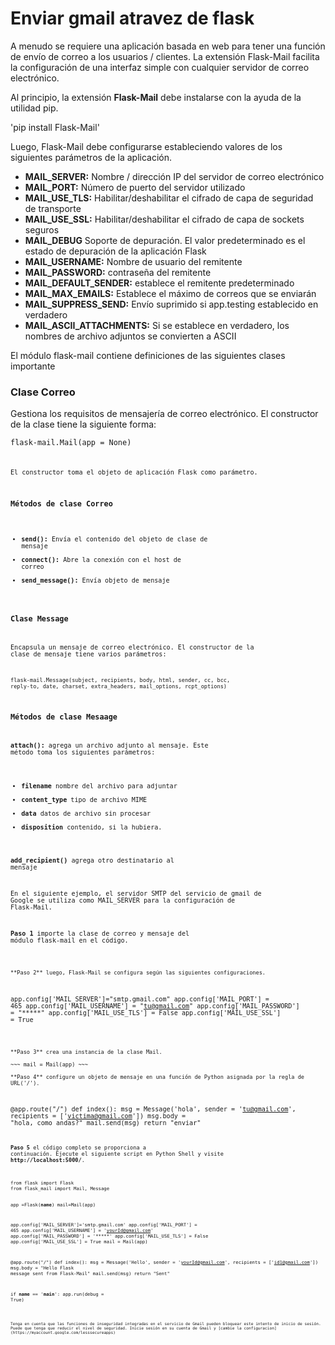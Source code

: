 # Enviar gmail atravez de flask #

A menudo se requiere una aplicación basada en web para tener una función de envío de correo a los usuarios / clientes. La extensión Flask-Mail facilita la configuración de una interfaz simple con cualquier servidor de correo electrónico.

Al principio, la extensión __Flask-Mail__ debe instalarse con la ayuda de la utilidad pip.

'pip install Flask-Mail'

Luego, Flask-Mail debe configurarse estableciendo valores de los siguientes parámetros de la aplicación.

- **MAIL_SERVER:** Nombre / dirección IP del servidor de correo electrónico
- **MAIL_PORT:** Número de puerto del servidor utilizado
- **MAIL_USE_TLS:** Habilitar/deshabilitar el cifrado de capa de seguridad de transporte
- **MAIL_USE_SSL:** Habilitar/deshabilitar el cifrado de capa de sockets seguros
- **MAIL_DEBUG** Soporte de depuración. El valor predeterminado es el estado de depuración de la aplicación Flask
- **MAIL_USERNAME:** Nombre de usuario del remitente
- **MAIL_PASSWORD:** contraseña del remitente
- **MAIL_DEFAULT_SENDER:** establece el remitente predeterminado
- **MAIL_MAX_EMAILS:** Establece el máximo de correos que se enviarán
- **MAIL_SUPPRESS_SEND:** Envío suprimido si app.testing establecido en verdadero
- **MAIL_ASCII_ATTACHMENTS:** Si se establece en verdadero, los nombres de archivo adjuntos se convierten a ASCII

El módulo flask-mail contiene definiciones de las siguientes clases importante

### Clase Correo ###

Gestiona los requisitos de mensajería de correo electrónico. El constructor de la clase tiene la siguiente forma:

<code>flask-mail.Mail(app = None)<code>

El constructor toma el objeto de aplicación Flask como parámetro.

### Métodos de clase Correo ###

- **send():** Envía el contenido del objeto de clase de mensaje
- **connect():** Abre la conexión con el host de correo
- **send_message():** Envía objeto de mensaje

### Clase Message ###

Encapsula un mensaje de correo electrónico. El constructor de la clase de mensaje tiene varios parámetros:

~~~
flask-mail.Message(subject, recipients, body, html, sender, cc, bcc, 
reply-to, date, charset, extra_headers, mail_options, rcpt_options)
~~~

### Métodos de clase Mesaage ###

**attach():** agrega un archivo adjunto al mensaje. Este método toma los siguientes parámetros:

- **filename** nombre del archivo para adjuntar
- **content_type** tipo de archivo MIME
- **data** datos de archivo sin procesar
- **disposition** contenido, si la hubiera.

**add_recipient()** agrega otro destinatario al mensaje 

En el siguiente ejemplo, el servidor SMTP del servicio de gmail de Google se utiliza como MAIL_SERVER para la configuración de Flask-Mail.

**Paso 1**  importe la clase de correo y mensaje del módulo flask-mail en el código.

~~~ from flask_mail import Mail, Message ~~~

**Paso 2** luego, Flask-Mail se configura según las siguientes configuraciones.

 ~~~
 app.config['MAIL_SERVER']="smtp.gmail.com"
 app.config['MAIL_PORT'] = 465
 app.config['MAIL_USERNAME'] = "tu@gmail.com"
 app.config['MAIL_PASSWORD'] = "*****"
 app.config['MAIL_USE_TLS'] = False
 app.config['MAIL_USE_SSL'] = True
 ~~~

**Paso 3** crea una instancia de la clase Mail.

~~~ mail = Mail(app) ~~~ 

**Paso 4** configure un objeto de mensaje en una función de Python asignada por la regla de URL('/').

~~~
 @app.route("/")
 def index():
    msg = Message('hola', sender = 'tu@gmail.com', recipients = ['victima@gmail.com'])
    msg.body = "hola, como andas?"
    mail.send(msg)
    return "enviar"<code>

**Paso 5** el código completo se proporciona a continuación. Ejecute el siguiente script en Python Shell y visite **http://localhost:5000/**.

<code>
from flask import Flask
from flask_mail import Mail, Message

app =Flask(__name__)
mail=Mail(app)

app.config['MAIL_SERVER']='smtp.gmail.com'
app.config['MAIL_PORT'] = 465
app.config['MAIL_USERNAME'] = 'yourId@gmail.com'
app.config['MAIL_PASSWORD'] = '*****'
app.config['MAIL_USE_TLS'] = False
app.config['MAIL_USE_SSL'] = True
mail = Mail(app)

@app.route("/")
def index():
   msg = Message('Hello', sender = 'yourId@gmail.com', recipients = ['id1@gmail.com'])
   msg.body = "Hello Flask message sent from Flask-Mail"
   mail.send(msg)
   return "Sent"

if __name__ == '__main__':
   app.run(debug = True)
~~~

Tenga en cuenta que las funciones de inseguridad integradas en el servicio de Gmail pueden bloquear este intento de inicio de sesión. Puede que tenga que reducir el nivel de seguridad. Inicie sesión en su cuenta de Gmail y [cambie la configuracion](https://myaccount.google.com/lesssecureapps)
